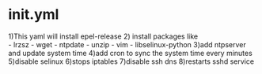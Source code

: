 # init.yml
1)This yaml will install epel-release
2) install packages like  
    - lrzsz
    - wget
    - ntpdate
    - unzip
    - vim
    - libselinux-python
3)add ntpserver and update system time
4)add cron to sync the system time every minutes
5)disable selinux
6)stops iptables
7)disable ssh dns
8)restarts sshd service
